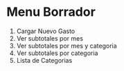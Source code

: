 # Menu Borrador

1. Cargar Nuevo Gasto
1. Ver subtotales por mes 
1. Ver subtotales por mes y categoria 
1. Ver subtotales por categoria 
1. Lista de Categorias

